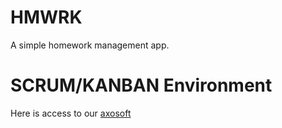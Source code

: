# HMWRK
A simple homework management app.


# SCRUM/KANBAN Environment
Here is access to our [axosoft](https://dh439.axosoft.com/)
